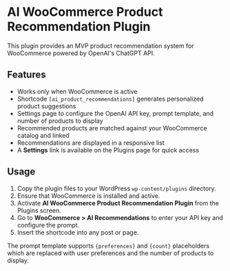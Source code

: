 # AI WooCommerce Product Recommendation Plugin

This plugin provides an MVP product recommendation system for WooCommerce powered by OpenAI's ChatGPT API.

## Features

- Works only when WooCommerce is active
- Shortcode `[ai_product_recommendations]` generates personalized product suggestions
- Settings page to configure the OpenAI API key, prompt template, and number of products to display
- Recommended products are matched against your WooCommerce catalog and linked
- Recommendations are displayed in a responsive list
- A **Settings** link is available on the Plugins page for quick access

## Usage

1. Copy the plugin files to your WordPress `wp-content/plugins` directory.
2. Ensure that WooCommerce is installed and active.
3. Activate **AI WooCommerce Product Recommendation Plugin** from the Plugins screen.
4. Go to **WooCommerce > AI Recommendations** to enter your API key and configure the prompt.
5. Insert the shortcode into any post or page.

The prompt template supports `{preferences}` and `{count}` placeholders which are replaced with user preferences and the number of products to display.
